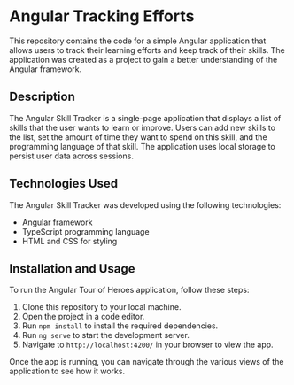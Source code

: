 # Angular Tracking Efforts
This repository contains the code for a simple Angular application that allows users to track their learning efforts and keep track of their skills. The application was created as a project to gain a better understanding of the Angular framework.

## Description
The Angular Skill Tracker is a single-page application that displays a list of skills that the user wants to learn or improve. Users can add new skills to the list, set the amount of time they want to spend on this skill, and the programming language of that skill. The application uses local storage to persist user data across sessions.

## Technologies Used
The Angular Skill Tracker was developed using the following technologies:

- Angular framework
- TypeScript programming language
- HTML and CSS for styling

## Installation and Usage
To run the Angular Tour of Heroes application, follow these steps:
1. Clone this repository to your local machine.
2. Open the project in a code editor.
3. Run `npm install` to install the required dependencies.
4. Run `ng serve` to start the development server.
5. Navigate to `http://localhost:4200/` in your browser to view the app.

Once the app is running, you can navigate through the various views of the application to see how it works.
